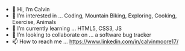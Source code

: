 - 👋 Hi, I’m Calvin
- 👀 I’m interested in ... Coding, Mountain Biking, Exploring, Cooking, Exercise, Animals
- 🌱 I’m currently learning ... HTML5, CSS3, JS
- 💞️ I’m looking to collaborate on ... a software bug tracker
- 📫 How to reach me ... https://www.linkedin.com/in/calvinmoore17/

<!---
calvinM17/calvinM17 is a ✨ special ✨ repository because its `README.md` (this file) appears on your GitHub profile.
You can click the Preview link to take a look at your changes.
--->

